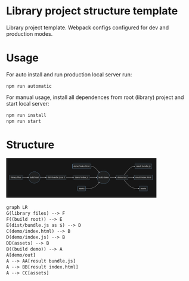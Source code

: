 ﻿
# Library project structure template

Library project template. Webpack configs configured for dev and production modes.

# Usage

For auto install and run production local server run:

    npm run automatic 
    
For manual usage, install all dependences from root (library) project and start local server:

    npm run install 
    npm run start 
  
  # Structure 

  <img src="/img/flow.png" width="80%" height="80%">

  ```mermaid
graph LR
G(library files) --> F
F((build root)) --> E
E(dist/bundle.js as $) --> D
C(demo/index.html) --> B
D(demo/index.js) --> B
DD(assets) --> B
B((build demo)) --> A
A[demo/out]
A --> AA[result bundle.js] 
A --> BB[result index.html] 
A --> CC[assets] 
```
  
 



